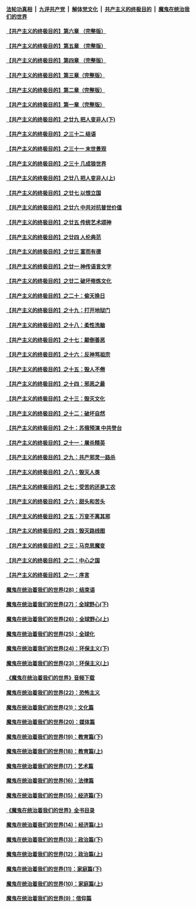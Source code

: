 

####  [法轮功真相](../../../../basic/blob/master/README.md?t=05191231) &nbsp;|&nbsp; [九评共产党](../../../../9ping.md/blob/master/README.md?t=05191231) &nbsp;|&nbsp; [解体党文化](../../../../jtdwh.md/blob/master/README.md?t=05191231)  &nbsp;|&nbsp; [共产主义的终极目的](../../../../gczydzjmd.md/blob/master/README.md?t=05191231) &nbsp;|&nbsp; [魔鬼在统治我们的世界](../../../../mgztzwmdsj.md/blob/master/README.md?t=05191231) 

#### [【共产主义的终极目的】第六章 （完整版）](../pages/nsc422/n11428913.md?t=05191231) 

#### [【共产主义的终极目的】第五章 （完整版）](../pages/nsc422/n11428912.md?t=05191231) 

#### [【共产主义的终极目的】第四章 （完整版）](../pages/nsc422/n11428907.md?t=05191231) 

#### [【共产主义的终极目的】第三章（完整版）](../pages/nsc422/n11428848.md?t=05191231) 

#### [【共产主义的终极目的】第二章（完整版）](../pages/nsc422/n11428831.md?t=05191231) 

#### [【共产主义的终极目的】第一章（完整版）](../pages/nsc422/n11417651.md?t=05191231) 

#### [【共产主义的终极目的】之廿九 把人变非人(下)](../pages/nsc422/n11344140.md?t=05191231) 

#### [【共产主义的终极目的】之三十二 结语](../pages/nsc422/n11360535.md?t=05191231) 

#### [【共产主义的终极目的】之三十一 末世景观](../pages/nsc422/n11351129.md?t=05191231) 

#### [【共产主义的终极目的】之三十 几成狼世界](../pages/nsc422/n11348280.md?t=05191231) 

#### [【共产主义的终极目的】之廿八 把人变非人(上)](../pages/nsc422/n11340492.md?t=05191231) 

#### [【共产主义的终极目的】之廿七 以恨立国](../pages/nsc422/n11336944.md?t=05191231) 

#### [【共产主义的终极目的】之廿六 中共对抗普世价值](../pages/nsc422/n11324785.md?t=05191231) 

#### [【共产主义的终极目的】之廿五 传统艺术颂神](../pages/nsc422/n11296396.md?t=05191231) 

#### [【共产主义的终极目的】之廿四 人伦典范](../pages/nsc422/n11296397.md?t=05191231) 

#### [【共产主义的终极目的】之廿三 富而有德](../pages/nsc422/n11283598.md?t=05191231) 

#### [【共产主义的终极目的】之廿一 神传语言文字](../pages/nsc422/n11263265.md?t=05191231) 

#### [【共产主义的终极目的】之廿二 破坏修炼文化](../pages/nsc422/n11245728.md?t=05191231) 

#### [【共产主义的终极目的】之二十：偷天换日](../pages/nsc422/n11238846.md?t=05191231) 

#### [【共产主义的终极目的】之十九：打开地狱门](../pages/nsc422/n11206376.md?t=05191231) 

#### [【共产主义的终极目的】之十八：柔性洗脑](../pages/nsc422/n11199994.md?t=05191231) 

#### [【共产主义的终极目的】之十七：颠倒善恶](../pages/nsc422/n11179782.md?t=05191231) 

#### [【共产主义的终极目的】之十六：反神骂祖宗](../pages/nsc422/n11166798.md?t=05191231) 

#### [【共产主义的终极目的】之十五：毁人不倦](../pages/nsc422/n11166792.md?t=05191231) 

#### [【共产主义的终极目的】之十四：邪恶之最](../pages/nsc422/n11150249.md?t=05191231) 

#### [【共产主义的终极目的】之十三：毁灭文化](../pages/nsc422/n11135227.md?t=05191231) 

#### [【共产主义的终极目的】之十二：破坏自然](../pages/nsc422/n11135214.md?t=05191231) 

#### [【共产主义的终极目的】之十：苏俄预演 中共登台](../pages/nsc422/n11118424.md?t=05191231) 

#### [【共产主义的终极目的】之十一：屠杀精英](../pages/nsc422/n11118442.md?t=05191231) 

#### [【共产主义的终极目的】之九：共产邪灵一路杀](../pages/nsc422/n11114139.md?t=05191231) 

#### [【共产主义的终极目的】之八：毁灭人类](../pages/nsc422/n11108503.md?t=05191231) 

#### [【共产主义的终极目的】之七：受苦的还是工农](../pages/nsc422/n11101809.md?t=05191231) 

#### [【共产主义的终极目的】之六：甜头和苦头](../pages/nsc422/n11096971.md?t=05191231) 

#### [【共产主义的终极目的】之五：万变不离其邪](../pages/nsc422/n11091285.md?t=05191231) 

#### [【共产主义的终极目的】之四：毁灭路线图](../pages/nsc422/n11086284.md?t=05191231) 

#### [【共产主义的终极目的】之三：马克思魔变](../pages/nsc422/n11061941.md?t=05191231) 

#### [【共产主义的终极目的】之二：中心之国](../pages/nsc422/n11047728.md?t=05191231) 

#### [【共产主义的终极目的】之一：序言](../pages/nsc422/n11086077.md?t=05191231) 

#### [魔鬼在统治着我们的世界(28)：结束语](../pages/nsc422/n10936246.md?t=05191231) 

#### [魔鬼在统治着我们的世界(27)：全球野心(下)](../pages/nsc422/n10928319.md?t=05191231) 

#### [魔鬼在统治着我们的世界(26)：全球野心(上)](../pages/nsc422/n10900318.md?t=05191231) 

#### [魔鬼在统治着我们的世界(25)：全球化](../pages/nsc422/n10788205.md?t=05191231) 

#### [魔鬼在统治着我们的世界(24)：环保主义(下)](../pages/nsc422/n10695307.md?t=05191231) 

#### [魔鬼在统治着我们的世界(23)：环保主义(上)](../pages/nsc422/n10688613.md?t=05191231) 

#### [《魔鬼在统治着我们的世界》音频下载](../pages/nsc422/n10635553.md?t=05191231) 

#### [魔鬼在统治着我们的世界(22)：恐怖主义](../pages/nsc422/n10614727.md?t=05191231) 

#### [魔鬼在统治着我们的世界(21)：文化篇](../pages/nsc422/n10597706.md?t=05191231) 

#### [魔鬼在统治着我们的世界(20)：媒体篇](../pages/nsc422/n10586579.md?t=05191231) 

#### [魔鬼在统治着我们的世界(19)：教育篇(下)](../pages/nsc422/n10564808.md?t=05191231) 

#### [魔鬼在统治着我们的世界(18)：教育篇(上)](../pages/nsc422/n10526970.md?t=05191231) 

#### [魔鬼在统治着我们的世界(17)：艺术篇](../pages/nsc422/n10499093.md?t=05191231) 

#### [魔鬼在统治着我们的世界(16)：法律篇](../pages/nsc422/n10485969.md?t=05191231) 

#### [魔鬼在统治着我们的世界(15)：经济篇(下)](../pages/nsc422/n10469975.md?t=05191231) 

#### [《魔鬼在统治着我们的世界》全书目录](../pages/nsc422/n10464261.md?t=05191231) 

#### [魔鬼在统治着我们的世界(14)：经济篇(上)](../pages/nsc422/n10457370.md?t=05191231) 

#### [魔鬼在统治着我们的世界(13)：政治篇(下)](../pages/nsc422/n10448270.md?t=05191231) 

#### [魔鬼在统治着我们的世界(12)：政治篇(上)](../pages/nsc422/n10444576.md?t=05191231) 

#### [魔鬼在统治着我们的世界(11)：家庭篇(下)](../pages/nsc422/n10440961.md?t=05191231) 

#### [魔鬼在统治着我们的世界(10)：家庭篇(上)](../pages/nsc422/n10435448.md?t=05191231) 

#### [魔鬼在统治着我们的世界(9)：信仰篇](../pages/nsc422/n10432159.md?t=05191231) 

